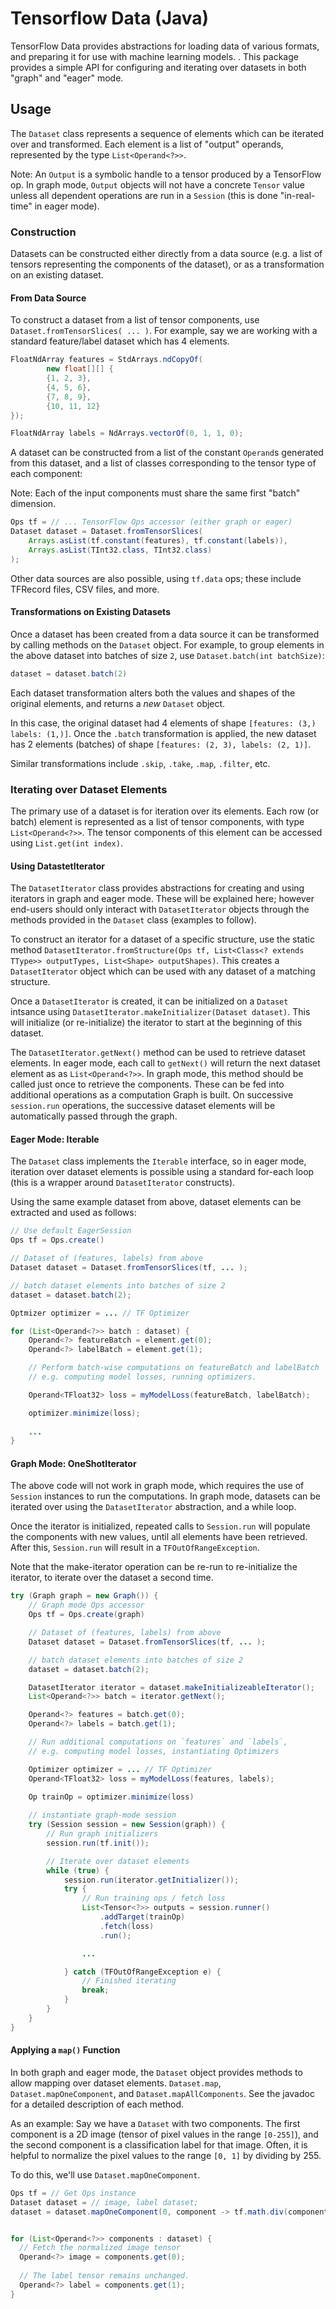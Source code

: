 Tensorflow Data (Java)
==

TensorFlow Data provides abstractions for loading data of various 
formats, and preparing it for use with machine learning models.
. This package provides a simple API for configuring and iterating over
datasets in both "graph" and "eager" mode.

Usage
--

The `Dataset` class represents a sequence of elements which can be iterated over and
transformed. Each element is a list of "output" operands, represented by the type `List<Operand<?>>`. 

Note: An `Output` is a symbolic handle to a tensor produced by a TensorFlow op. In graph
mode, `Output` objects will not have a concrete `Tensor` value unless all dependent operations
are run in a `Session` (this is done "in-real-time" in eager mode).

### Construction

Datasets can be constructed either directly from a data source (e.g. a list of tensors representing the components of the dataset), or as a transformation on an existing dataset.

#### From Data Source

To construct a dataset from a list of tensor components, use 
`Dataset.fromTensorSlices( ... )`. For example, say we are working
with a standard feature/label dataset which has 4 elements.

```java
FloatNdArray features = StdArrays.ndCopyOf(
        new float[][] {
        {1, 2, 3},
        {4, 5, 6},
        {7, 8, 9},
        {10, 11, 12}
});

FloatNdArray labels = NdArrays.vectorOf(0, 1, 1, 0);
```

A dataset can be constructed from a list of the constant `Operand`s generated
from this dataset, and a list of classes corresponding to the tensor type of each component:

Note: Each of the input components must share the same first "batch" dimension.

```java
Ops tf = // ... TensorFlow Ops accessor (either graph or eager)
Dataset dataset = Dataset.fromTensorSlices(
    Arrays.asList(tf.constant(features), tf.constant(labels)),
    Arrays.asList(TInt32.class, TInt32.class)
);
```


Other data sources are also possible, using `tf.data` ops; these include TFRecord files, CSV files, and more.

#### Transformations on Existing Datasets

Once a dataset has been created from a data source it can be transformed by calling
methods on the `Dataset` object. For example, to group elements in the above dataset into batches of size `2`, use `Dataset.batch(int batchSize)`:

```java
dataset = dataset.batch(2)
```

Each dataset transformation alters both the values and shapes of the original
 elements, and returns a *new* `Dataset` object.

In this case, the original dataset had 4 elements of shape `[features: (3,) labels: (1,)]`.
Once the `.batch` transformation is applied, the new dataset has 2 elements (batches) of shape `[features: (2, 3), labels: (2, 1)]`.

Similar transformations include `.skip`, `.take`, `.map`, `.filter`, etc.


### Iterating over Dataset Elements

The primary use of a dataset is for iteration over its elements.
Each row (or batch) element is represented as a list of tensor components, with
type `List<Operand<?>>`. The tensor components of this element can be accessed using `List.get(int index)`.

#### Using DatastetIterator
The `DatasetIterator` class provides abstractions for creating and using
iterators in graph and eager mode. These will be explained here; however
end-users should only interact with `DatasetIterator` objects through the methods
provided in the `Dataset` class (examples to follow).

To construct an iterator for a dataset of a specific structure, use
the static method `DatasetIterator.fromStructure(Ops tf, List<Class<? extends TType>> outputTypes, List<Shape> outputShapes)`. This creates a `DatasetIterator` object
which can be used with any dataset of a matching structure.

Once a `DatasetIterator` is created, it can be initialized on a `Dataset` intsance using `DatasetIterator.makeInitializer(Dataset dataset)`. This will initialize (or re-initialize) the iterator to start at the beginning
of this dataset.

The `DatasetIterator.getNext()` method can be used to retrieve dataset elements.
In eager mode, each call to `getNext()` will return the next dataset element as
as `List<Operand<?>>`. In graph mode, this method should be called just once
to retrieve the components. These can be fed into additional operations as
a computation Graph is built. On successive `session.run` operations, the
successive dataset elements will be automatically passed through the graph.


#### Eager Mode: Iterable
The `Dataset` class implements the `Iterable` interface, so in
eager mode, iteration over dataset elements is possible using a standard for-each loop (this is a wrapper around `DatasetIterator` constructs).

Using the same example dataset from above, dataset elements can be extracted and
used as follows:
```java
// Use default EagerSession
Ops tf = Ops.create()

// Dataset of (features, labels) from above
Dataset dataset = Dataset.fromTensorSlices(tf, ... );

// batch dataset elements into batches of size 2
dataset = dataset.batch(2);

Optmizer optimizer = ... // TF Optimizer

for (List<Operand<?>> batch : dataset) {
    Operand<?> featureBatch = element.get(0);
    Operand<?> labelBatch = element.get(1);

    // Perform batch-wise computations on featureBatch and labelBatch
    // e.g. computing model losses, running optimizers.

    Operand<TFloat32> loss = myModelLoss(featureBatch, labelBatch);

    optimizer.minimize(loss);
    
    ...
}   

```

#### Graph Mode: OneShotIterator

The above code will not work in graph mode, which requires the use of
 `Session` instances
to run the computations. In graph mode, datasets can be iterated over using the `DatasetIterator` abstraction, and a while loop.

Once the iterator is initialized, repeated calls to `Session.run` will populate the components with new values, until all elements have
been retrieved. After this, `Session.run` will result in a `TFOutOfRangeException`.

Note that the make-iterator operation can be re-run to re-initialize
the iterator, to iterate over the dataset a second time.

```java
try (Graph graph = new Graph()) {
    // Graph mode Ops accessor
    Ops tf = Ops.create(graph)

    // Dataset of (features, labels) from above
    Dataset dataset = Dataset.fromTensorSlices(tf, ... );

    // batch dataset elements into batches of size 2
    dataset = dataset.batch(2); 

    DatasetIterator iterator = dataset.makeInitializeableIterator();
    List<Operand<?>> batch = iterator.getNext();

    Operand<?> features = batch.get(0);
    Operand<?> labels = batch.get(1);

    // Run additional computations on `features` and `labels`,
    // e.g. computing model losses, instantiating Optimizers

    Optimizer optimizer = ... // TF Optimizer 
    Operand<TFloat32> loss = myModelLoss(features, labels);
    
    Op trainOp = optimizer.minimize(loss)

    // instantiate graph-mode session
    try (Session session = new Session(graph)) {
        // Run graph initializers
        session.run(tf.init());

        // Iterate over dataset elements
        while (true) {
            session.run(iterator.getInitializer());
            try {
                // Run training ops / fetch loss
                List<Tensor<?>> outputs = session.runner()
                    .addTarget(trainOp)
                    .fetch(loss)
                    .run();

                ...

            } catch (TFOutOfRangeException e) {
                // Finished iterating
                break;
            }
        }
    }
}
```


#### Applying a `map()` Function

In both graph and eager mode, the `Dataset` object provides
methods to allow mapping over dataset elements. `Dataset.map`, 
`Dataset.mapOneComponent`, and `Dataset.mapAllComponents`.
See the javadoc for a detailed description of each method. 

As an example: Say we have a `Dataset` with two components. The first component
is a 2D image (tensor of pixel values in the range `[0-255]`), and the second component is 
a classification label for that image. Often, it is helpful to normalize
the pixel values to the range `[0, 1]` by dividing by 255.

To do this, we'll use `Dataset.mapOneComponent`.

```java
Ops tf = // Get Ops instance
Dataset dataset = // image, label dataset;
dataset = dataset.mapOneComponent(0, component -> tf.math.div(component, tf.constant(255.0)));


for (List<Operand<?>> components : dataset) {
  // Fetch the normalized image tensor
  Operand<?> image = components.get(0);
  
  // The label tensor remains unchanged.
  Operand<?> label = components.get(1);
}
```

